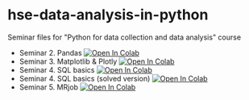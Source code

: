# hse-data-analysis-in-python
Seminar files for "Python for data collection and data analysis" course


- Seminar 2. Pandas
[![Open In Colab](https://colab.research.google.com/assets/colab-badge.svg)](https://colab.research.google.com/github/Podidiving/hse-data-analysis-in-python/blob/main/seminar_2.ipynb)
- Seminar 3. Matplotlib & Plotly
[![Open In Colab](https://colab.research.google.com/assets/colab-badge.svg)](https://colab.research.google.com/github/Podidiving/hse-data-analysis-in-python/blob/main/seminar_3.ipynb)
- Seminar 4. SQL basics
[![Open In Colab](https://colab.research.google.com/assets/colab-badge.svg)](https://colab.research.google.com/github/Podidiving/hse-data-analysis-in-python/blob/main/seminar_4.ipynb)
- Seminar 4. SQL basics (solved version)
[![Open In Colab](https://colab.research.google.com/assets/colab-badge.svg)](https://colab.research.google.com/github/Podidiving/hse-data-analysis-in-python/blob/main/seminar_4_solved.ipynb)
- Seminar 5. MRjob
[![Open In Colab](https://colab.research.google.com/assets/colab-badge.svg)](https://colab.research.google.com/github/Podidiving/hse-data-analysis-in-python/blob/main/seminar_5.ipynb)
